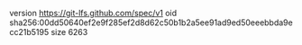 version https://git-lfs.github.com/spec/v1
oid sha256:00dd50640ef2e9f285ef2d8d62c50b1b2a5ee91ad9ed50eeebbda9ecc21b5195
size 6263
